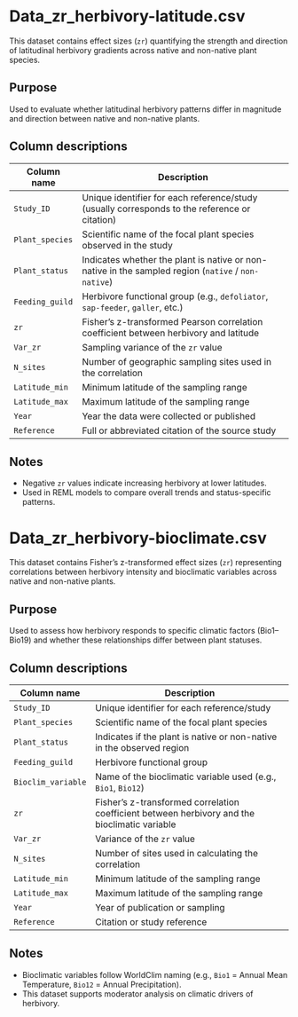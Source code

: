 # Data_zr_herbivory-latitude.csv

This dataset contains effect sizes (`zr`) quantifying the strength and direction of latitudinal herbivory gradients across native and non-native plant species.

## Purpose

Used to evaluate whether latitudinal herbivory patterns differ in magnitude and direction between native and non-native plants.

## Column descriptions

| Column name       | Description |
|-------------------|-------------|
| `Study_ID`        | Unique identifier for each reference/study (usually corresponds to the reference or citation) |
| `Plant_species`   | Scientific name of the focal plant species observed in the study |
| `Plant_status`    | Indicates whether the plant is native or non-native in the sampled region (`native` / `non-native`) |
| `Feeding_guild`   | Herbivore functional group (e.g., `defoliator`, `sap-feeder`, `galler`, etc.) |
| `zr`              | Fisher’s z-transformed Pearson correlation coefficient between herbivory and latitude |
| `Var_zr`          | Sampling variance of the `zr` value |
| `N_sites`         | Number of geographic sampling sites used in the correlation |
| `Latitude_min`    | Minimum latitude of the sampling range |
| `Latitude_max`    | Maximum latitude of the sampling range |
| `Year`            | Year the data were collected or published |
| `Reference`       | Full or abbreviated citation of the source study |

## Notes

- Negative `zr` values indicate increasing herbivory at lower latitudes.
- Used in REML models to compare overall trends and status-specific patterns.


# Data_zr_herbivory-bioclimate.csv

This dataset contains Fisher’s z-transformed effect sizes (`zr`) representing correlations between herbivory intensity and bioclimatic variables across native and non-native plants.

## Purpose

Used to assess how herbivory responds to specific climatic factors (Bio1–Bio19) and whether these relationships differ between plant statuses.

## Column descriptions

| Column name       | Description |
|-------------------|-------------|
| `Study_ID`        | Unique identifier for each reference/study |
| `Plant_species`   | Scientific name of the focal plant species |
| `Plant_status`    | Indicates if the plant is native or non-native in the observed region |
| `Feeding_guild`   | Herbivore functional group |
| `Bioclim_variable`| Name of the bioclimatic variable used (e.g., `Bio1`, `Bio12`) |
| `zr`              | Fisher’s z-transformed correlation coefficient between herbivory and the bioclimatic variable |
| `Var_zr`          | Variance of the `zr` value |
| `N_sites`         | Number of sites used in calculating the correlation |
| `Latitude_min`    | Minimum latitude of the sampling range |
| `Latitude_max`    | Maximum latitude of the sampling range |
| `Year`            | Year of publication or sampling |
| `Reference`       | Citation or study reference |

## Notes

- Bioclimatic variables follow WorldClim naming (e.g., `Bio1` = Annual Mean Temperature, `Bio12` = Annual Precipitation).
- This dataset supports moderator analysis on climatic drivers of herbivory.



